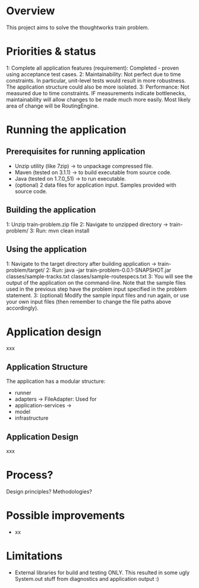 # Overview
This project aims to solve the thoughtworks train problem.

# Priorities & status
1: Complete all application features (requirement): Completed - proven using acceptance test cases.
2: Maintainability: Not perfect due to time constraints. In particular, unit-level tests would result in more robustness. The application structure could also be more isolated.
3: Performance: Not measured due to time constraints. IF measurements indicate bottlenecks, maintainability will allow changes to be made much more easily. Most likely area of change will be RoutingEngine.

# Running the application
## Prerequisites for running application
- Unzip utility (like 7zip) -> to unpackage compressed file.
- Maven (tested on 3.1.1) -> to build executable from source code.
- Java (tested on 1.7.0_51) -> to run executable.
- (optional) 2 data files for application input. Samples provided with source code.

## Building the application
1: Unzip train-problem.zip file
2: Navigate to unzipped directory -> train-problem/
3: Run: mvn clean install

## Using the application
1: Navigate to the target directory after building application -> train-problem/target/
2: Run: java -jar train-problem-0.0.1-SNAPSHOT.jar classes/sample-tracks.txt classes/sample-routespecs.txt
3: You will see the output of the application on the command-line. Note that the sample files used in the previous step have the problem input specified in the problem statement.
3: (optional) Modify the sample input files and run again, or use your own input files (then remember to change the file paths above accordingly).

# Application design
xxx

## Application Structure
The application has a modular structure:

- runner
- adapters -> FileAdapter: Used for 
- application-services -> 
- model
- infrastructure

## Application Design
xxx

# Process?
Design principles?
Methodologies?

# Possible improvements
- xx

# Limitations
- External libraries for build and testing ONLY. This resulted in some ugly System.out stuff from diagnostics and application output :)